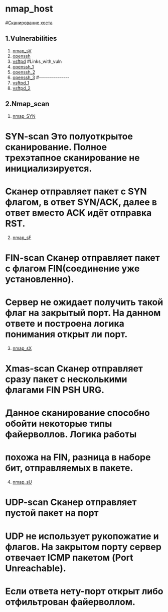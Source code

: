 # nmap_host
#<ins>Сканирование хоста</ins>
## 1.Vulnerabilities
1. [nmap_sV](image/nmap_sV.png)
2. [openssh](image/OpenSSH.png)
3. [vsftpd](image/vsftpd.png)
#Links_with_vuln
4. [openssh_1](https://www.exploit-db.com/exploits/45233)
5. [openssh_2](https://www.exploit-db.com/exploits/45210)
6. [openssh_3](https://www.exploit-db.com/exploits/40963)
#---------------
7. [vsftpd_1](https://www.exploit-db.com/exploits/17491)
8. [vsftpd_2](https://www.exploit-db.com/exploits/49757)
## 2.Nmap_scan
1. [nmap_SYN](image/nmap_sS.png)
# SYN-scan Это полуоткрытое сканирование. Полное трехэтапное сканирование не инициализируется. 
# Сканер отправляет пакет с SYN флагом, в ответ SYN/ACK, далее в ответ вместо ACK идёт отправка RST.
2. [nmap_sF](image/nmap_sF.png)
# FIN-scan Сканер отправляет пакет с флагом FIN(соединение уже установленно).
# Сервер не ожидает получить такой флаг на закрытый порт. На данном ответе и построена логика понимания открыт ли порт.
3. [nmap_sX](image/nmap_sX.png)
# Xmas-scan Сканер отправляет сразу пакет с несколькими флагами FIN PSH URG.
# Данное сканирование способно обойти некоторые типы файерволлов. Логика работы
# похожа на FIN, разница в наборе бит, отправляемых в пакете.
4. [nmap_sU](image/nmap_sU.png)
# UDP-scan Сканер отправляет пустой пакет на порт
# UDP не использует рукопожатие и флагов. На закрытом порту сервер отвечает ICMP пакетом (Port Unreachable).
# Если ответа нету-порт открыт либо отфильтрован файерволлом.

